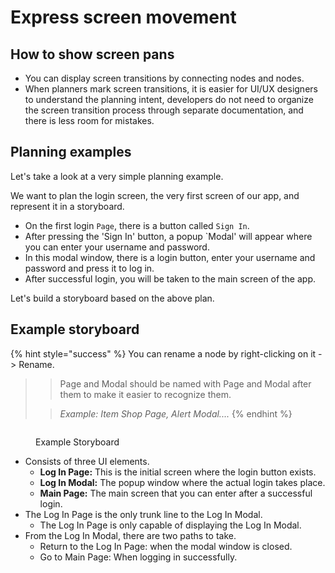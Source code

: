 # Express screen movement

## How to show screen pans

* You can display screen transitions by connecting nodes and nodes.
* When planners mark screen transitions, it is easier for UI/UX designers to understand the planning intent, developers do not need to organize the screen transition process through separate documentation, and there is less room for mistakes.

## Planning examples

Let's take a look at a very simple planning example.

We want to plan the login screen, the very first screen of our app, and represent it in a storyboard.

* On the first login `Page`, there is a button called `Sign In`.
* After pressing the 'Sign In' button, a popup `Modal' will appear where you can enter your username and password.
* In this modal window, there is a login button, enter your username and password and press it to log in.
* After successful login, you will be taken to the main screen of the app.

Let's build a storyboard based on the above plan.

## Example storyboard

{% hint style="success" %}
You can rename a node by right-clicking on it -> Rename.

> > Page and Modal should be named with Page and Modal after them to make it easier to recognize them.
>
> > _Example: Item Shop Page, Alert Modal...._
{% endhint %}

<figure><img src="../../../../.gitbook/assets/screenshot 2025-01-12 AM 12.37.14.png" alt=""><figcaption><p>Example Storyboard</p></figcaption></figure>

* Consists of three UI elements.
  * **Log In Page:** This is the initial screen where the login button exists.
  * **Log In Modal:** The popup window where the actual login takes place.
  * **Main Page:** The main screen that you can enter after a successful login.
* The Log In Page is the only trunk line to the Log In Modal.
  * The Log In Page is only capable of displaying the Log In Modal.
* From the Log In Modal, there are two paths to take.
  * Return to the Log In Page: when the modal window is closed.
  * Go to Main Page: When logging in successfully.

